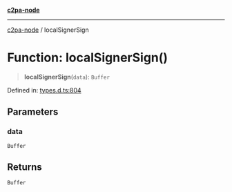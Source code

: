 [**c2pa-node**](../README.md)

***

[c2pa-node](../README.md) / localSignerSign

# Function: localSignerSign()

> **localSignerSign**(`data`): `Buffer`

Defined in: [types.d.ts:804](https://github.com/contentauth/c2pa-node-v2/blob/89b34f9846b48a2d62e217587555c0cf0305136a/js-src/types.d.ts#L804)

## Parameters

### data

`Buffer`

## Returns

`Buffer`
